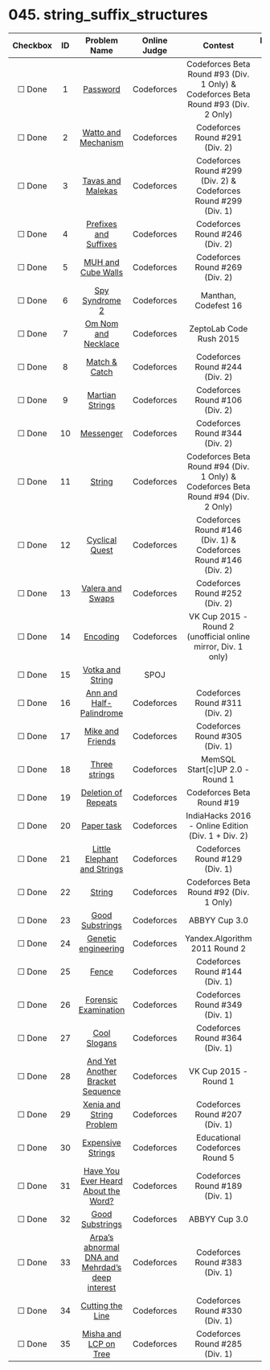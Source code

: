 # 045. string_suffix_structures


| Checkbox | ID | Problem Name|Online Judge|Contest|Difficulty Level|
|:---:|:---:|:---:|:---:|:---:|:---:|
|&#9744; Done|1|[Password](http://codeforces.com/problemset/problem/126/B)|Codeforces|Codeforces Beta Round #93 (Div. 1 Only) & Codeforces Beta Round #93 (Div. 2 Only)|2|
|&#9744; Done|2|[Watto and Mechanism](http://codeforces.com/problemset/problem/514/C)|Codeforces|Codeforces Round #291 (Div. 2)|3|
|&#9744; Done|3|[Tavas and Malekas](http://codeforces.com/problemset/problem/535/D)|Codeforces|Codeforces Round #299 (Div. 2) & Codeforces Round #299 (Div. 1)|4|
|&#9744; Done|4|[Prefixes and Suffixes](http://codeforces.com/problemset/problem/432/D)|Codeforces|Codeforces Round #246 (Div. 2)|4|
|&#9744; Done|5|[MUH and Cube Walls](http://codeforces.com/problemset/problem/471/D)|Codeforces|Codeforces Round #269 (Div. 2)|4|
|&#9744; Done|6|[Spy Syndrome 2](http://codeforces.com/problemset/problem/633/C)|Codeforces|Manthan, Codefest 16|5|
|&#9744; Done|7|[Om Nom and Necklace](http://codeforces.com/problemset/problem/526/D)|Codeforces|ZeptoLab Code Rush 2015|6|
|&#9744; Done|8|[Match & Catch](http://codeforces.com/problemset/problem/427/D)|Codeforces|Codeforces Round #244 (Div. 2)|6|
|&#9744; Done|9|[Martian Strings](http://codeforces.com/problemset/problem/149/E)|Codeforces|Codeforces Round #106 (Div. 2)|6|
|&#9744; Done|10|[Messenger](http://codeforces.com/problemset/problem/631/D)|Codeforces|Codeforces Round #344 (Div. 2)|6|
|&#9744; Done|11|[String](http://codeforces.com/problemset/problem/128/B)|Codeforces|Codeforces Beta Round #94 (Div. 1 Only) & Codeforces Beta Round #94 (Div. 2 Only)|6|
|&#9744; Done|12|[Cyclical Quest](http://codeforces.com/problemset/problem/235/C)|Codeforces|Codeforces Round #146 (Div. 1) & Codeforces Round #146 (Div. 2)|7|
|&#9744; Done|13|[Valera and Swaps](http://codeforces.com/problemset/problem/441/D)|Codeforces|Codeforces Round #252 (Div. 2)|7|
|&#9744; Done|14|[Encoding](http://codeforces.com/problemset/problem/533/F)|Codeforces|VK Cup 2015 - Round 2 (unofficial online mirror, Div. 1 only)|7|
|&#9744; Done|15|[Votka and String](http://www.spoj.com/problems/VOTAS/)|SPOJ||7|
|&#9744; Done|16|[Ann and Half-Palindrome](http://codeforces.com/problemset/problem/557/E)|Codeforces|Codeforces Round #311 (Div. 2)|7|
|&#9744; Done|17|[Mike and Friends](http://codeforces.com/problemset/problem/547/E)|Codeforces|Codeforces Round #305 (Div. 1)|8|
|&#9744; Done|18|[Three strings](http://codeforces.com/problemset/problem/452/E)|Codeforces|MemSQL Start[c]UP 2.0 - Round 1|8|
|&#9744; Done|19|[Deletion of Repeats](http://codeforces.com/problemset/problem/19/C)|Codeforces|Codeforces Beta Round #19|8|
|&#9744; Done|20|[Paper task](http://codeforces.com/problemset/problem/653/F)|Codeforces|IndiaHacks 2016 - Online Edition (Div. 1 + Div. 2)|8|
|&#9744; Done|21|[Little Elephant and Strings](http://codeforces.com/problemset/problem/204/E)|Codeforces|Codeforces Round #129 (Div. 1)|8|
|&#9744; Done|22|[String](http://codeforces.com/problemset/problem/123/D)|Codeforces|Codeforces Beta Round #92 (Div. 1 Only)|8|
|&#9744; Done|23|[Good Substrings](http://codeforces.com/problemset/problem/316/G2)|Codeforces|ABBYY Cup 3.0|8|
|&#9744; Done|24|[Genetic engineering](http://codeforces.com/problemset/problem/86/C)|Codeforces|Yandex.Algorithm 2011 Round 2|8|
|&#9744; Done|25|[Fence](http://codeforces.com/problemset/problem/232/D)|Codeforces|Codeforces Round #144 (Div. 1)|9|
|&#9744; Done|26|[Forensic Examination](http://codeforces.com/problemset/problem/666/E)|Codeforces|Codeforces Round #349 (Div. 1)|9|
|&#9744; Done|27|[Cool Slogans](http://codeforces.com/problemset/problem/700/E)|Codeforces|Codeforces Round #364 (Div. 1)|9|
|&#9744; Done|28|[And Yet Another Bracket Sequence](http://codeforces.com/problemset/problem/524/F)|Codeforces|VK Cup 2015 - Round 1|9|
|&#9744; Done|29|[Xenia and String Problem](http://codeforces.com/problemset/problem/356/E)|Codeforces|Codeforces Round #207 (Div. 1)|9|
|&#9744; Done|30|[Expensive Strings](http://codeforces.com/problemset/problem/616/F)|Codeforces|Educational Codeforces Round 5|9|
|&#9744; Done|31|[Have You Ever Heard About the Word?](http://codeforces.com/problemset/problem/319/D)|Codeforces|Codeforces Round #189 (Div. 1)|9|
|&#9744; Done|32|[Good Substrings](http://codeforces.com/problemset/problem/316/G3)|Codeforces|ABBYY Cup 3.0|9|
|&#9744; Done|33|[Arpa’s abnormal DNA and Mehrdad’s deep interest](http://codeforces.com/problemset/problem/741/E)|Codeforces|Codeforces Round #383 (Div. 1)|10|
|&#9744; Done|34|[Cutting the Line](http://codeforces.com/problemset/problem/594/E)|Codeforces|Codeforces Round #330 (Div. 1)|10|
|&#9744; Done|35|[Misha and LCP on Tree](http://codeforces.com/problemset/problem/504/E)|Codeforces|Codeforces Round #285 (Div. 1)|10|
